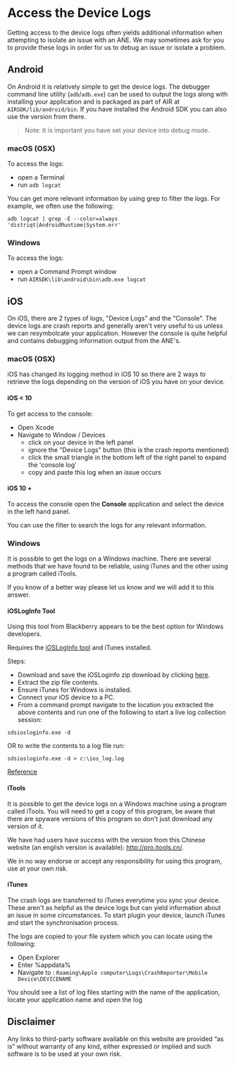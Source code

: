# Access the Device Logs

Getting access to the device logs often yields additional information when attempting to isolate an issue with an ANE. We may sometimes ask for you to provide these logs in order for us to debug an issue or isolate a problem.

## Android

On Android it is relatively simple to get the device logs. The debugger command line utility (`adb`/`adb.exe`) can be used to output the logs along with installing your application and is packaged as part of AIR at `AIRSDK/lib/android/bin`. If you have installed the Android SDK you can also use the version from there.

> Note: It is important you have set your device into debug mode.

### macOS (OSX)

To access the logs:

- open a Terminal
- run `adb logcat`

You can get more relevant information by using grep to filter the logs. For example, we often use the following:

```
adb logcat | grep -E --color=always 'distriqt|AndroidRuntime|System.err'
```


### Windows

To access the logs:

- open a Command Prompt window
- run `AIRSDK\lib\android\bin\adb.exe logcat`



## iOS

On iOS, there are 2 types of logs, "Device Logs" and the "Console". The device logs are crash reports and generally aren't very useful to us unless we can resymbolcate your application. However the console is quite helpful and contains debugging information output from the ANE's.

### macOS (OSX)

iOS has changed its logging method in iOS 10 so there are 2 ways to retrieve the logs depending on the version of iOS you have on your device.

#### iOS < 10

To get access to the console:

- Open Xcode
- Navigate to Window / Devices
    - click on your device in the left panel
    - ignore the "Device Logs" button (this is the crash reports mentioned)
    - click the small triangle in the bottom left of the right panel to expand the 'console log'
    - copy and paste this log when an issue occurs


#### iOS 10 +

To access the console open the **Console** application and select the device in the left hand panel.

You can use the filter to search the logs for any relevant information. 



### Windows

It is possible to get the logs on a Windows machine. There are several methods that we have found to be reliable, using iTunes and the other using a program called iTools.

If you know of a better way please let us know and we will add it to this answer.


#### iOSLogInfo Tool

Using this tool from Blackberry appears to be the best option for Windows developers. 

Requires the [iOSLogInfo tool](https://www.blackberry.com/blackberrytraining/web/KB_Resources/KB36986_iOSLogInfo_4.3.4.zip) and iTunes installed.

Steps:

- Download and save the iOSLoginfo zip download by clicking [here](https://www.blackberry.com/blackberrytraining/web/KB_Resources/KB36986_iOSLogInfo_4.3.4.zip).
- Extract the zip file contents.
- Ensure iTunes for Windows is installed.
- Connect your iOS device to a PC.
- From a command prompt navigate to the location you extracted the above contents and run one of the following to start a live log collection session:

```
sdsiosloginfo.exe -d
```

OR to write the contents to a log file run:
 
```
sdsiosloginfo.exe -d > c:\ios_log.log
```

[Reference](http://support.blackberry.com/kb/articleDetail?articleNumber=000036986)



#### iTools

It is possible to get the device logs on a Windows machine using a program called iTools. You will need to get a copy of this program, be aware that there are spyware versions of this program so don't just download any version of it.

We have had users have success with the version from this Chinese website (an english version is available): http://pro.itools.cn/.

We in no way endorse or accept any responsibility for using this program, use at your own risk.



#### iTunes

The crash logs are transferred to iTunes everytime you sync your device. These aren't as helpful as the device logs but can yield information about an issue in some circumstances. To start plugin your device, launch iTunes and start the synchronisation process.

The logs are copied to your file system which you can locate using the following:

- Open Explorer
- Enter %appdata%
- Navigate to : `Roaming\Apple computer\Logs\CrashReporter\Mobile Device\DEVICENAME`

You should see a list of log files starting with the name of the application, locate your application name and open the log




## Disclaimer

Any links to third-party software available on this website are provided “as is” without warranty of any kind, either expressed or implied and such software is to be used at your own risk.

